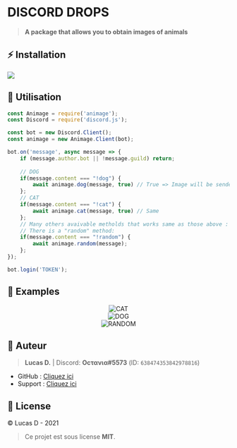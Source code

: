 # DISCORD DROPS

> **A package that allows you to obtain images of animals**

## ⚡ Installation

<a href="https://nodei.co/npm/animage/"><img src="https://nodei.co/npm/animage.png?downloads=true&downloadRank=true&stars=true"></a>

## 🎉 Utilisation
```js
const Animage = require('animage');
const Discord = require('discord.js');

const bot = new Discord.Client();
const animage = new Animage.Client(bot);

bot.on('message', async message => {
    if (message.author.bot || !message.guild) return;
    
    // DOG
    if(message.content === "!dog") {
        await animage.dog(message, true) // True => Image will be sended in an embed / False => Normal message
    };
    // CAT
    if(message.content === "!cat") {
        await animage.cat(message, true) // Same
    };
    // Many others avaivable metholds that works same as those above : panda, koala, fox
    // There is a "random" method:
    if(message.content === "!random") {
        await animage.random(message);
    };
});

bot.login('TOKEN');
```

## 📸 Examples
<center>
    <img src="https://cdn.discordapp.com/attachments/792362346806902814/798981192040054804/unknown.png" alt="CAT">
    <br/>
    <img src="https://cdn.discordapp.com/attachments/792362346806902814/798981245211377664/unknown.png" alt="DOG">
    <br />
    <img src="https://cdn.discordapp.com/attachments/792362346806902814/798981736229896213/unknown.png" alt="RANDOM">
</center>

## 👤 Auteur
> **Lucas D.** | Discord: **Oϲτανια#5573** (ID: `638474353842978816`)

* GitHub : [Cliquez ici](https://github.com/Octavia0509)
* Support : [Cliquez ici](https://discord.gg/WmxCKvRnKh)

## 📝 License
© Lucas D - 2021

> Ce projet est sous license **MIT**.